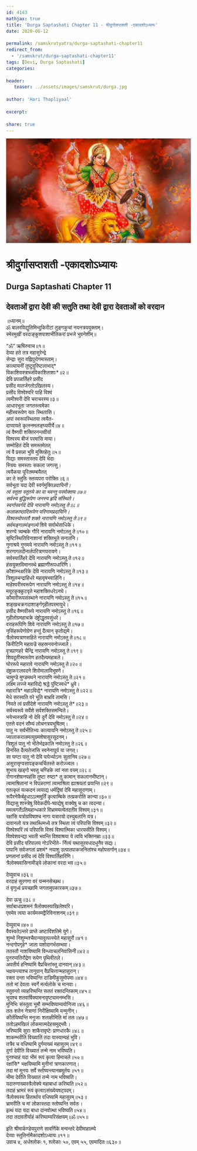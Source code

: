 ```yaml
---    
id: 4143    
mathjax: true    
title: 'Durga Saptashati Chapter 11 - श्रीदुर्गासप्तशती -एकादशोऽध्यायः'    
date: 2020-06-12    

permalink: /samskrutyatra/durga-saptashati-chapter11
redirect_from: 
  - '/samskrut/durga-saptashati-chapter11'
tags: [Devi, Durga Saptashati]    
categories:    
    
header:    
   teaser: ../assets/images/samskrut/durga.jpg    
    
author: 'Hari Thapliyaal'    
    
excerpt:    
    
share: true    
---    
```

    
![](../assets/images/samskrut/durga.jpg)    
    
# श्रीदुर्गासप्तशती -एकादशोऽध्यायः    
## Durga Saptashati Chapter 11    
    
## देवताओं द्वारा देवी की सतुति तथा देवी द्वारा देवताओं को वरदान    
    
॥ध्यानम्॥    
ॐ बालरविद्युतिमिन्दुकिरीटां तुङ्‌गकुचां नयनत्रययुक्ताम्।    
स्मेरमुखीं वरदाङ्‌कुशपाशाभीतिकरां प्रभजे भुवनेशीम्॥    
    
“ॐ” ऋषिरुवाच॥१॥    
देव्या हते तत्र महासुरेन्द्रे    
सेन्द्राः सुरा वह्निपुरोगमास्ताम्।    
कात्यायनीं तुष्टुवुरिष्टलाभाद्*    
विकाशिवक्त्राब्जविकाशिताशाः*॥२॥    
देवि प्रपन्नार्तिहरे प्रसीद    
प्रसीद मातर्जगतोऽखिलस्य।    
प्रसीद विश्‍वेश्‍वरि पाहि विश्‍वं    
त्वमीश्‍वरी देवि चराचरस्य॥३॥    
आधारभूता जगतस्त्वमेका    
महीस्वरूपेण यतः स्थितासि।    
अपां स्वरूपस्थितया त्वयैत-    
दाप्यायते कृत्स्नमलङ्‌घ्यवीर्ये॥४॥    
त्वं वैष्णवी शक्तिरनन्तवीर्या    
विश्‍वस्य बीजं परमासि माया।    
सम्मोहितं देवि समस्तमेतत्    
त्वं वै प्रसन्ना भुवि मुक्तिहेतुः॥५॥    
विद्याः समस्तास्तव देवि भेदाः    
स्त्रियः समस्ताः सकला जगत्सु।    
त्वयैकया पूरितमम्बयैतत्    
का ते स्तुतिः स्तव्यपरा परोक्तिः॥६॥    
सर्वभूता यदा देवी स्वर्गमुक्ति*प्रदायिनी।    
त्वं स्तुता स्तुतये का वा भवन्तु परमोक्तयः॥७॥    
सर्वस्य बुद्धिरूपेण जनस्य हृदि संस्थिते।    
स्वर्गापवर्गदे देवि नारायणि नमोऽस्तु ते॥८॥    
कलाकाष्ठादिरूपेण परिणामप्रदायिनि।    
विश्‍वस्योपरतौ शक्ते नारायणि नमोऽस्तु ते॥९॥    
सर्वमङ्‌गलमंङ्‌गल्ये* शिवे सर्वार्थसाधिके।    
शरण्ये त्र्यम्बके गौरि नारायणि नमोऽस्तु ते॥१०॥    
सृष्टिस्थितिविनाशानां शक्तिभूते सनातनि।    
गुणाश्रये गुणमये नारायणि नमोऽस्तु ते॥११॥    
शरणागतदीनार्तपरित्राणपरायणे।    
सर्वस्यार्तिहरे देवि नारायणि नमोऽस्तु ते॥१२॥    
हंसयुक्तविमानस्थे ब्रह्माणीरूपधारिणि।    
कौशाम्भःक्षरिके देवि नारायणि नमोऽस्तु ते॥१३॥    
त्रिशूलचन्द्राहिधरे महावृषभवाहिनि।    
माहेश्‍वरीस्वरूपेण नारायणि नमोऽस्तु ते॥१४॥    
मयूरकुक्कुटवृते महाशक्तिधरेऽनघे।    
कौमारीरूपसंस्थाने नारायणि नमोऽस्तु ते॥१५॥    
शङ्‌खचक्रगदाशाङ्‌र्गगृहीतपरमायुधे।    
प्रसीद वैष्णवीरूपे नारायणि नमोऽस्तु ते॥१६॥    
गृहीतोग्रमहाचक्रे दंष्ट्रोद्धृतवसुंधरे।    
वराहरूपिणि शिवे नारायणि नमोऽस्तु ते॥१७॥    
नृसिंहरूपेणोग्रेण हन्तुं दैत्यान् कृतोद्यमे।    
त्रैलोक्यत्राणसहिते नारायणि नमोऽस्तु ते॥१८॥    
किरीटिनि महावज्रे सहस्रनयनोज्ज्वले।    
वृत्रप्राणहरे चैन्द्रि नारायणि नमोऽस्तु ते॥१९॥    
शिवदूतीस्वरूपेण हतदैत्यमहाबले।    
घोररूपे महारावे नारायणि नमोऽस्तु ते॥२०॥    
दंष्ट्राकरालवदने शिरोमालाविभूषणे।    
चामुण्डे मुण्डमथने नारायणि नमोऽस्तु ते॥२१॥    
लक्ष्मि लज्जे महाविद्ये श्रद्धे पुष्टिस्वधे* ध्रुवे।    
महारात्रि* महाऽविद्ये* नारायणि नमोऽस्तु ते॥२२॥    
मेधे सरस्वति वरे भूति बाभ्रवि तामसि।    
नियते त्वं प्रसीदेशे नारायणि नमोऽस्तु ते*॥२३॥    
सर्वस्वरूपे सर्वेशे सर्वशक्तिसमन्विते।    
भयेभ्यस्त्राहि नो देवि दुर्गे देवि नमोऽस्तु ते॥२४॥    
एतत्ते वदनं सौम्यं लोचनत्रयभूषितम्।    
पातु नः सर्वभीतिभ्यः कात्यायनि नमोऽस्तु ते॥२५॥    
ज्वालाकरालमत्युग्रमशेषासुरसूदनम्।    
त्रिशूलं पातु नो भीतेर्भद्रकालि नमोऽस्तु ते॥२६॥    
हिनस्ति दैत्यतेजांसि स्वनेनापूर्य या जगत्।    
सा घण्टा पातु नो देवि पापेभ्योऽनः सुतानिव॥२७॥    
असुरासृग्वसापङ्‌कचर्चितस्ते करोज्ज्वलः।    
शुभाय खड्‌गो भवतु चण्डिके त्वां नता वयम्॥२८॥    
रोगानशेषानपहंसि तुष्टा रुष्टा* तु कामान् सकलानभीष्टान्।    
त्वामाश्रितानां न विपन्नराणां त्वामाश्रिता ह्याश्रयतां प्रयान्ति॥२९॥    
एतत्कृतं यत्कदनं त्वयाद्य धर्मद्विषां देवि महासुराणाम्।    
रूपैरनेकैर्बहुधाऽऽत्ममूर्तिं कृत्वाम्बिके तत्प्रकरोति कान्या॥३०॥    
विद्यासु शास्त्रेषु विवेकदीपे-ष्वाद्येषु वाक्येषु च का त्वदन्या।    
ममत्वगर्तेऽतिमहान्धकारे विभ्रामयत्येतदतीव विश्‍वम्॥३१॥    
रक्षांसि यत्रोग्रविषाश्‍च नागा यत्रारयो दस्युबलानि यत्र।    
दावानलो यत्र तथाब्धिमध्ये तत्र स्थिता त्वं परिपासि विश्‍वम्॥३२॥    
विश्‍वेश्‍वरि त्वं परिपासि विश्‍वं विश्‍वात्मिका धारयसीति विश्‍वम्।    
विश्‍वेशवन्द्या भवती भवन्ति विश्‍वाश्रया ये त्वयि भक्तिनम्राः॥३३॥    
देवि प्रसीद परिपालय नोऽरिभीते- र्नित्यं यथासुरवधादधुनैव सद्यः।    
पापानि सर्वजगतां प्रशमं* नयाशु उत्पातपाकजनितांश्‍च महोपसर्गान्॥३४॥    
प्रणतानां प्रसीद त्वं देवि विश्‍वार्तिहारिणि।    
त्रैलोक्यवासिनामीड्‍ये लोकानां वरदा भव॥३५॥    
    
देव्युवाच॥३६॥    
वरदाहं सुरगणा वरं यन्मनसेच्छथ।    
तं वृणुध्वं प्रयच्छामि जगतामुपकारकम्॥३७॥    
    
देवा ऊचुः॥३८॥    
सर्वाबाधाप्रशमनं त्रैलोक्यस्याखिलेश्‍वरि।    
एवमेव त्वया कार्यमस्मद्वैरिविनाशनम्॥३९॥    
    
देव्युवाच॥४०॥    
वैवस्वतेऽन्तरे प्राप्ते अष्टाविंशतिमे युगे।    
शुम्भो निशुम्भश्‍चैवान्यावुत्पत्स्येते महासुरौ॥४१॥    
नन्दगोपगृहे* जाता यशोदागर्भसम्भवा।    
ततस्तौ नाशयिष्यामि विन्ध्याचलनिवासिनी॥४२॥    
पुनरप्यतिरौद्रेण रूपेण पृथिवीतले।    
अवतीर्य हनिष्यामि वैप्रचित्तांस्तु दानवान्॥४३॥    
भक्षयन्त्याश्‍च तानुग्रान् वैप्रचित्तान्महासुरान्।    
रक्ता दन्ता भविष्यन्ति दाडिमीकुसुमोपमाः॥४४॥    
ततो मां देवताः स्वर्गे मर्त्यलोके च मानवाः।    
स्तुवन्तो व्याहरिष्यन्ति सततं रक्तदन्तिकाम्॥४५॥    
भूयश्‍च शतवार्षिक्यामनावृष्ट्यामनम्भसि।    
मुनिभिः संस्तुता भूमौ सम्भविष्याम्ययोनिजा॥४६॥    
ततः शतेन नेत्राणां निरीक्षिष्यामि यन्मुनीन्।    
कीर्तयिष्यन्ति मनुजाः शताक्षीमिति मां ततः॥४७॥    
ततोऽहमखिलं लोकमात्मदेहसमुद्भवैः।    
भरिष्यामि सुराः शाकैरावृष्टेः प्राणधारकैः॥४८॥    
शाकम्भरीति विख्यातिं तदा यास्याम्यहं भुवि।    
तत्रैव च वधिष्यामि दुर्गमाख्यं महासुरम्॥४९॥    
दुर्गा देवीति विख्यातं तन्मे नाम भविष्यति।    
पुनश्‍चाहं यदा भीमं रूपं कृत्वा हिमाचले॥५०॥    
रक्षांसि* भक्षयिष्यामि मुनीनां त्राणकारणात्।    
तदा मां मुनयः सर्वे स्तोष्यन्त्यानम्रमूर्तयः॥५१॥    
भीमा देवीति विख्यातं तन्मे नाम भविष्यति।    
यदारुणाख्यस्त्रैलोक्ये महाबाधां करिष्यति॥५२॥    
तदाहं भ्रामरं रूपं कृत्वाऽसंख्येयषट्‌पदम्।    
त्रैलोक्यस्य हितार्थाय वधिष्यामि महासुरम्॥५३॥    
भ्रामरीति च मां लोकास्तदा स्तोष्यन्ति सर्वतः।    
इत्थं यदा यदा बाधा दानवोत्था भविष्यति॥५४॥    
तदा तदावतीर्याहं करिष्याम्यरिसंक्षयम्॥ॐ॥५५॥    
    
इति श्रीमार्कण्डेयपुराणे सावर्णिके मन्वन्तरे देवीमाहात्म्ये    
देव्याः स्तुतिर्नामैकादशोऽध्यायः॥११॥    
उवाच ४, अर्धश्‍लोकः १, श्‍लोकाः ५०, एवम् ५५, एवमादितः॥६३०॥    
    
